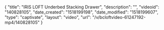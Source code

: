 {
    "title": "IRIS LOFT Underbed Stacking Drawer",
    "description": "",
    "videoid": "140828105",
    "date_created": "1518199198",
    "date_modified": "1518199607",
    "type": "captivate",
    "layout": "video",
    "url": "\/v\/bcloftvideo-61247192-mp4\/140828105"
}